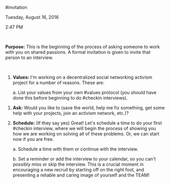 \#invitation

Tuesday, August 16, 2016

2:47 PM

 

**Purpose:** This is the beginning of the process of asking someone to work with you on shared passions. A formal invitation is given to invite that person to an interview.

 

1.  **Values:** I'm working on a decentralized social networking activism project for a number of reasons. These are:

    a.  List your values from your own \#values protocol (you should have done this before beginning to do \#checkin interviews).

<!-- -->

1.  **Ask:** Would you like to (save the world, help me fix something, get some help with your projects, join an activism network, etc.)?

2.  **Schedule:** (If they say yes) Great! Let's schedule a time to do your first \#checkin interview, where we will begin the process of showing you how we are working on solving all of these problems. Or, we can start now if you are free.

    a.  Schedule a time with them or continue with the interview.

    b.  Set a reminder or add the interview to your calendar, so you can't possibly miss or skip the interview. This is a crucial moment in encouraging a new recruit by starting off on the right foot, and presenting a reliable and caring image of yourself and the TEAM!

 

